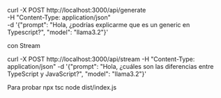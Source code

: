 curl -X POST http://localhost:3000/api/generate \
-H "Content-Type: application/json" \
-d '{"prompt": "Hola, ¿podrías explicarme que es un generic en Typescript?", "model": "llama3.2"}'

con Stream

curl -X POST http://localhost:3000/api/stream -H "Content-Type: application/json" -d '{"prompt": "Hola, ¿cuáles son las diferencias entre TypeScript y JavaScript?", "model": "llama3.2"}'

Para probar
npx tsc
node dist/index.js
